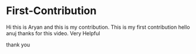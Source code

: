 # First-Contribution
Hi this is Aryan and this is my contribution.
This is my first contribution
hello anuj thanks for this video. Very Helpful

thank you
